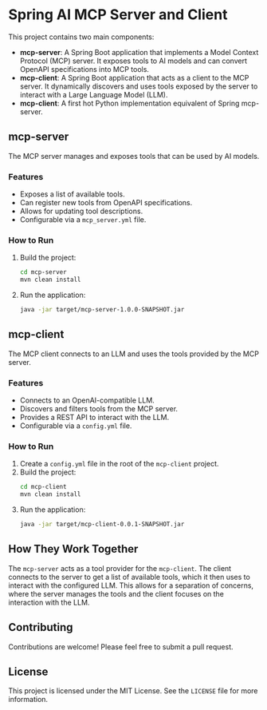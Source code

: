 # Spring AI MCP Server and Client

This project contains two main components:

*   **mcp-server**: A Spring Boot application that implements a Model Context Protocol (MCP) server. It exposes tools to AI models and can convert OpenAPI specifications into MCP tools.
*   **mcp-client**: A Spring Boot application that acts as a client to the MCP server. It dynamically discovers and uses tools exposed by the server to interact with a Large Language Model (LLM).
*   **mcp-client**: A first hot Python implementation equivalent of Spring mcp-server.

## mcp-server

The MCP server manages and exposes tools that can be used by AI models.

### Features

*   Exposes a list of available tools.
*   Can register new tools from OpenAPI specifications.
*   Allows for updating tool descriptions.
*   Configurable via a `mcp_server.yml` file.

### How to Run

1.  Build the project:
    ```bash
    cd mcp-server
    mvn clean install
    ```
2.  Run the application:
    ```bash
    java -jar target/mcp-server-1.0.0-SNAPSHOT.jar
    ```

## mcp-client

The MCP client connects to an LLM and uses the tools provided by the MCP server.

### Features

*   Connects to an OpenAI-compatible LLM.
*   Discovers and filters tools from the MCP server.
*   Provides a REST API to interact with the LLM.
*   Configurable via a `config.yml` file.

### How to Run

1.  Create a `config.yml` file in the root of the `mcp-client` project.
2.  Build the project:
    ```bash
    cd mcp-client
    mvn clean install
    ```
3.  Run the application:
    ```bash
    java -jar target/mcp-client-0.0.1-SNAPSHOT.jar
    ```

## How They Work Together

The `mcp-server` acts as a tool provider for the `mcp-client`. The client connects to the server to get a list of available tools, which it then uses to interact with the configured LLM. This allows for a separation of concerns, where the server manages the tools and the client focuses on the interaction with the LLM.

## Contributing

Contributions are welcome! Please feel free to submit a pull request.

## License

This project is licensed under the MIT License. See the `LICENSE` file for more information.